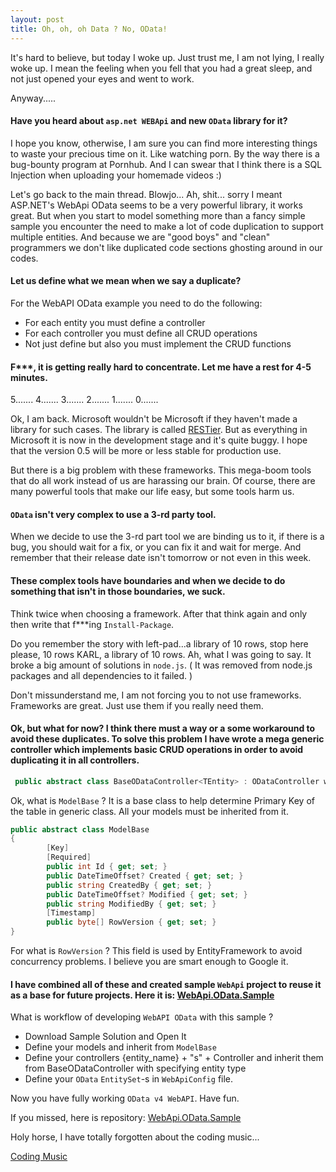 ```yaml
---
layout: post
title: Oh, oh, oh Data ? No, OData!
---
```


It's hard to believe, but today I woke up. Just trust me, I am not lying, I really woke up. I mean the feeling when you fell that you had a great sleep, and not just opened your eyes and went to work. 

Anyway..... 

#### Have you heard about `asp.net WEBApi` and new `OData` library for it? 

I hope you know, otherwise, I am sure you can find more interesting things to waste your precious time on it. Like watching porn. By the way there is a bug-bounty program at Pornhub. And I can swear that I think there is a SQL Injection when uploading your homemade videos :) 

Let's go back to the main thread. Blowjo... Ah, shit... sorry I meant ASP.NET's WebApi OData seems to be a very powerful library, it works great. But when you start to model something more than a fancy simple sample you encounter the need to make a lot of code duplication to support multiple entities. And because we are "good boys" and "clean" programmers we don't like duplicated code sections ghosting around in our codes. 

#### Let us define what we mean when we say a duplicate?

For the WebAPI OData example you need to do the following:

* For each entity you must define a controller
* For each controller you must define all CRUD operations
* Not just define but also you must implement the CRUD functions

#### F***, it is getting really hard to concentrate. Let me have a rest for 4-5 minutes.
5.......
4.......
3.......
2.......
1.......
0.......

Ok, I am back. Microsoft wouldn't be Microsoft if they haven't made a library for such cases. The library is called [RESTier](https://github.com/OData/RESTier). But as everything in Microsoft it is now in the development stage and it's quite buggy. I hope that the version 0.5 will be more or less stable for production use.

But there is a big problem with these frameworks. This mega-boom tools that do all work instead of us are harassing our brain. Of course, there are many powerful tools that make our life easy, but some tools harm us. 

#### `OData` isn't very complex to use a 3-rd party tool. 

When we decide to use the 3-rd part tool we are binding us to it, if there is a bug, you should wait for a fix, or you can fix it and wait for merge. And remember that their release date isn't tomorrow or not even in this week.

#### These complex tools have boundaries and when we decide to do something that isn't in those boundaries, we suck. 

Think twice when choosing a framework. After that think again and only then write that f***ing `Install-Package`. 

Do you remember the story with left-pad...a library of 10 rows, stop here please, 10 rows KARL, a library of 10 rows. Ah, what I was going to say. It broke a big amount of solutions in `node.js`.  ( It was removed from node.js packages and all dependencies to it failed. )

Don't missunderstand me, I am not forcing you to not use frameworks. Frameworks are great. Just use them if you really need them. 

#### Ok, but what for now? I think there must a way or a some workaround to avoid these duplicates. To solve this problem I have wrote a mega generic controller which implements basic CRUD operations in order to avoid duplicating it in all controllers.

```c#
 public abstract class BaseODataController<TEntity> : ODataController where TEntity : ModelBase
```

Ok, what is `ModelBase` ? It is a base class to help determine Primary Key of the table in generic class. All your models must be inherited from it.

```c#
public abstract class ModelBase
{
        [Key]
        [Required]
        public int Id { get; set; }
        public DateTimeOffset? Created { get; set; }
        public string CreatedBy { get; set; }
        public DateTimeOffset? Modified { get; set; }
        public string ModifiedBy { get; set; }
        [Timestamp]
        public byte[] RowVersion { get; set; }
}
```

For what is `RowVersion` ? This field is used by EntityFramework to avoid concurrency problems. I believe you are smart enough to Google it.

#### I have combined all of these and created sample `WebApi` project to reuse it as a base for future projects. Here it is: [WebApi.OData.Sample](https://github.com/arkoc/WebApi.OData.Sample)

What is workflow of developing `WebAPI OData` with this sample ?

* Download Sample Solution and Open It
* Define your models and inherit from `ModelBase`
* Define your controllers {entity_name} + "s" + Controller and inherit them from BaseODataController<TEntity> with specifying entity type
* Define your `OData` `EntitySet`-s in `WebApiConfig` file.

Now you have fully working `OData v4 WebAPI`. Have fun.

If you missed, here is repository: [WebApi.OData.Sample](https://github.com/arkoc/WebApi.OData.Sample)

Holy horse, I have totally forgotten about the coding music...

[Coding Music](https://www.youtube.com/watch?v=-m7e7tCn7Bk)
